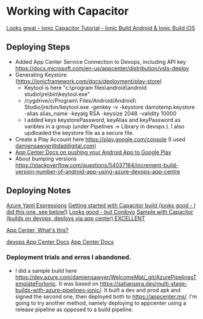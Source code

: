 # Working with Capacitor

[Looks great - Ionic Capacitor Tutorial - Ionic Build Android & Ionic Build iOS](https://www.youtube.com/watch?v=y_UUjPkxlZ0&ab_channel=CititechStudioCititechStudio)


## Deploying Steps
- Added App Center Service Connection to Devops, including API key https://docs.microsoft.com/en-us/appcenter/distribution/vsts-deploy
- Generating Keystore (https://ionicframework.com/docs/deployment/play-store)
    - Keytool is here "c:\program files\android\android studio\jre\bin\keytool.exe" 
    -  /cygdrive/c/Program\ Files/Android/Android\ Studio/jre/bin/keytool.exe -genkey -v -keystore damotemp.keystore -alias alias_name -keyalg RSA -keysize 2048 -validity 10000
    - I added keys keystorePassword, keyAlias and keyPassword as varibles in a group (under Pipelines -> Library in devops ). I also updloaded the keystore file as a secure file. 
- Create a Play Account here https://play.google.com/console  (I used damiensawyer@daddigital.com)
- [App Center Docs on pushing your Android App to Google Play](https://docs.microsoft.com/en-us/appcenter/distribution/stores/googleplay)
- About bumping versions https://stackoverflow.com/questions/54037164/increment-build-version-number-of-android-app-using-azure-devops-app-centre


## Deploying Notes
[Azure Yaml Expressions](https://docs.microsoft.com/en-us/azure/devops/pipelines/process/expressions?view=azure-devops)
[Getting started with Capacitor build (looks good - I did this one, see below!)](https://sahansera.dev/multi-stage-builds-with-azure-pipelines-ionic/)
[Looks good - but Cordovo](https://dev.to/carlosgit2016/creating-building-and-deploying-an-ionic-application-using-azure-devops-and-app-center-1bhj)
[Sample with Capacitor (builds on devops, deploys via app center) EXCELLENT](https://www.codewithkarma.com/2020/10/ionic-capacitor-cicd-using-new-yaml.html)

[App Center, What's this?](https://appcenter.ms/)

[devops App Center Docs](https://docs.microsoft.com/en-us/azure/devops/pipelines/tasks/deploy/app-center-distribute?view=azure-devops)
[App Center Docs](https://docs.microsoft.com/en-au/appcenter/)


### Deployment trials and erros I abandoned. 
- I did a sample build here https://dev.azure.com/damiensawyer/WelcomeMat/_git/AzurePipelinesTemplateForIonic. It was based on https://sahansera.dev/multi-stage-builds-with-azure-pipelines-ionic/. 
It built a dev and prod apk and signed the second one, then deployed both to https://appcenter.ms/. I'm going to try another method, namely deploying to appcenter using a release pipeline as opposed to a build pipeline. 